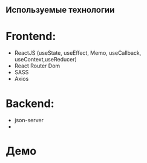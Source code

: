 
## Используемые технологии

# Frontend:

- ReactJS (useState, useEffect, Memo, useCallback, useContext,useReducer)
- React Router Dom 
- SASS
- Axios


# Backend:

- json-server
- 

# Демо

